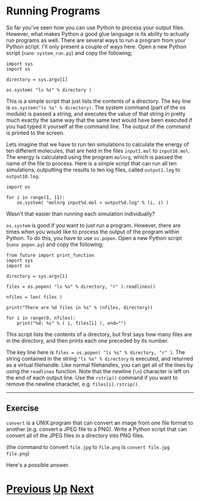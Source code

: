 # Running Programs

So far you've seen how you can use Python to process your output files. However, what makes Python a good glue language is its ability to actually run programs as well. There are several ways to run a program from your Python script. I'll only present a couple of ways here. Open a new Python script (`nano system_run.py`) and copy the following;

    import sys
    import os
    
    directory = sys.argv[1]
    
    os.system( "ls %s" % directory )

This is a simple script that just lists the contents of a directory. The key line is `os.system("ls %s" % directory)`. The system command (part of the os module) is passed a string, and executes the value of that string in pretty much exactly the same way that the same text would have been executed if you had typed it yourself at the command line. The output of the command is printed to the screen.

Lets imagine that we have to run ten simulations to calculate the energy of ten different molecules, that are held in the files `input1.mol` to `input10.mol`. The energy is calculated using the program `molnrg`, which is passed the name of the file to process. Here is a simple script that can run all ten simulations, outputting the results to ten log files, called `output1.log` to `output10.log`.

    import os
    
    for i in range(1, 11):
        os.system( "molnrg input%d.mol > output%d.log" % (i, i) )

Wasn't that easier than running each simulation individually?

`os.system` is good if you want to just run a program. However, there are times when you would like to process the output of the program within Python. To do this, you have to use `os.popen`. Open a new Python script (`nano popen.py`) and copy the following;

    from future import print_function
    import sys
    import os
    
    directory = sys.argv[1]
    
    files = os.popen( "ls %s" % directory, "r" ).readlines()
    
    nfiles = len( files )
    
    print("There are %d files in %s" % (nfiles, directory))
    
    for i in range(0, nfiles):
        print("%d: %s" % ( i, files[i] ), end="")

This script lists the contents of a directory, but first says how many files are in the directory, and then prints each one preceded by its number.

The key line here is `files = os.popen( "ls %s" % directory, "r" )`. The string contained in the string `"ls %s" % directory` is executed, and returned as a virtual filehandle. Like normal filehandles, you can get all of the lines by using the `readlines` function. Note that the newline (`\n`) character is left on the end of each output line. Use the `rstrip()` command if you want to remove the newline character, e.g. `files[i].rstrip()`.

***

## Exercise

`convert` is a UNIX program that can convert an image from one file format to another (e.g. convert a JPEG file to a PNG). Write a Python script that can convert all of the JPEG files in a directory into PNG files.

(the command to convert `file.jpg` to `file.png` is `convert file.jpg file.png`)

Here's a possible answer.


# [Previous](replacing.md) [Up](README.md) [Next](jobs.md)
